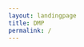 ```yaml
---
layout: landingpage
title: DMP
permalink: /
---
```

<!-- Type your notification here - the notification bar will not appear if this is empty. For other changes, refer to _data/homepage.yml to edit the homepage -->

